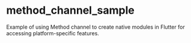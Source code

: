 # method_channel_sample
Example of using Method channel to create native modules in Flutter for accessing platform-specific features.
